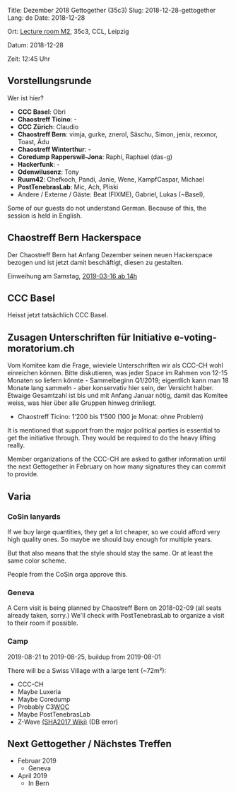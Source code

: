 Title: Dezember 2018 Gettogether (35c3)
Slug: 2018-12-28-gettogether
Lang: de
Date: 2018-12-28

Ort: [Lecture room M2](https://events.ccc.de/congress/2018/wiki/index.php/Room:Lecture_room_M2), 35c3, CCL, Leipzig

Datum: 2018-12-28

Zeit: 12:45 Uhr

## Vorstellungsrunde

Wer ist hier?

* **CCC Basel**: Obri
* **Chaostreff Ticino**: -
* **CCC Zürich**: Claudio
* **Chaostreff Bern**: vimja, gurke, znerol, Säschu, Simon, jenix, rexxnor, Toast, Ädu
* **Chaostreff Winterthur**: -
* **Coredump Rapperswil-Jona**: Raphi, Raphael (das-g)
* **Hackerfunk**: -
* **Odenwilusenz**: Tony
* **Ruum42**: Chefkoch, Pandi, Janie, Wene, KampfCaspar, Michael
* **PostTenebrasLab**: Mic, Ach, Pliski
* Andere / Externe / Gäste: Beat (FIXME), Gabriel, Lukas (~Basel), 

Some of our guests do not understand German. Because of this, the session is held in English.

## Chaostreff Bern Hackerspace

Der Chaostreff Bern hat Anfang Dezember seinen neuen Hackerspace bezogen und ist jetzt damit beschäftigt, diesen zu gestalten.

Einweihung am Samstag, [2019-03-16 ab 14h](https://chaostreffbern.ch/einweihung_kyburgstrasse_13_einladung.html)

## CCC Basel

Heisst jetzt tatsächlich CCC Basel.

## Zusagen Unterschriften für Initiative e-voting-moratorium.ch

Vom Komitee kam die Frage, wieviele Unterschriften wir als CCC-CH wohl einreichen können. Bitte diskutieren, was jeder Space im Rahmen von 12-15 Monaten so liefern könnte - Sammelbeginn Q1/2019; eigentlich kann man 18 Monate lang sammeln - aber konservativ hier sein, der Versicht halber. Etwaige Gesamtzahl ist bis und mit Anfang Januar nötig, damit das Komitee weiss, was hier über alle Gruppen hinweg drinliegt.

* Chaostreff Ticino: 1'200 bis 1'500 (100 je Monat: ohne Problem)


It is mentioned that support from the major political parties is essential to get the initiative through. They would be required to do the heavy lifting really.

Member organizations of the CCC-CH are asked to gather information until the next Gettogether in February on how many signatures they can commit to provide.

## Varia

### CoSin lanyards

If we buy large quantities, they get a lot cheaper, so we could afford very high quality ones. So maybe we should buy enough for multiple years.

But that also means that the style should stay the same. Or at least the same color scheme.

People from the CoSin orga approve this.

### Geneva

A Cern visit is being planned by Chaostreff Bern on 2018-02-09 (all seats already taken, sorry.) We'll check with PostTenebrasLab to organize a visit to their room if possible.

### Camp

2019-08-21 to 2019-08-25, buildup from 2019-08-01

There will be a Swiss Village with a large tent (~72m²):

* CCC-CH
* Maybe Luxeria
* Maybe Coredump
* Probably C3<abbr title="Waffle Operation Center">WOC</abbr>
* Maybe PostTenebrasLab
* Z-Wave <a href="https://wiki.sha2017.org/w/Village:Z-Wave">(SHA2017 Wiki)</a> (DB error)

## Next Gettogether / Nächstes Treffen

* Februar 2019
    * Geneva
* April 2019
    * In Bern
